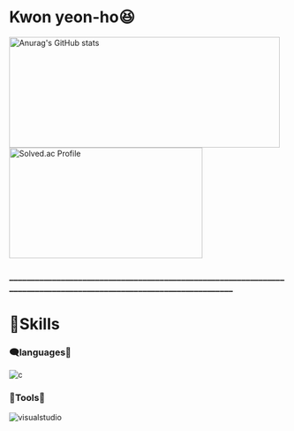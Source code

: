 # Kwon yeon-ho😆

<a href="https://github.com/Kwonyeonho/github-readme-stats">
  <img src="https://github-readme-stats.vercel.app/api?username=Kwonyeonho&show_icons=true&theme=dark" alt="Anurag's GitHub stats" width="490" height="200">
</a>
<a href="https://solved.ac/gyh040409/">
  <img src="http://mazassumnida.wtf/api/v2/generate_badge?boj=gyh040409" alt="Solved.ac Profile" width="350" height="200">
</a>
   
### ____________________________________________________________________________________________________________________
# 💪Skills
### 🗨️languages💬
![c](https://img.shields.io/badge/c-A8B9CC.svg?&style=for-the-badge&logo=c&logoColor=white)
### 🔧Tools🔧
![visualstudio](https://img.shields.io/badge/visualstudio-5C2D91.svg?&style=for-the-badge&logo=visualstudio&logoColor=white)
